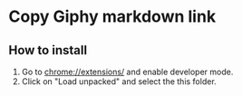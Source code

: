 # Copy Giphy markdown link

## How to install
1. Go to [chrome://extensions/](chrome://extensions/) and enable developer mode.
2. Click on "Load unpacked" and select the this folder.
